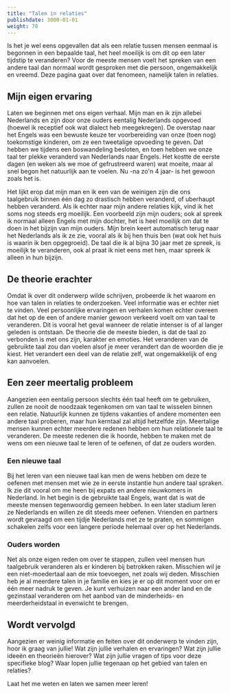 ```yaml
---
title: "Talen in relaties"
publishdate: 3000-01-01
weight: 70
---
```


Is het je wel eens opgevallen dat als een relatie tussen mensen eenmaal is begonnen in een bepaalde taal, het heel moeilijk is om dit op een later tijdstip te veranderen? Voor de meeste mensen voelt het spreken van een andere taal dan normaal wordt gesproken met die persoon, ongemakkelijk en vreemd. Deze pagina gaat over dat fenomeen, namelijk talen in relaties.

## Mijn eigen ervaring
Laten we beginnen met ons eigen verhaal. Mijn man en ik zijn allebei Nederlands en zijn door onze ouders eentalig Nederlands opgevoed (hoewel ik receptief ook wat dialect heb meegekregen). De overstap naar het Engels was een bewuste keuze ter voorbereiding van onze (toen nog) toekomstige kinderen, om ze een tweetalige opvoeding te geven. Dat hebben we tijdens een boswandeling besloten, en toen hebben we onze taal ter plekke veranderd van Nederlands naar Engels. Het kostte de eerste dagen (en weken als we moe of gefrustreerd waren) wat moeite, maar al snel begon het natuurlijk aan te voelen. Nu -na zo'n 4 jaar- is het gewoon zoals het is.

Het lijkt erop dat mijn man en ik een van de weinigen zijn die ons taalgebruik binnen één dag zo drastisch hebben veranderd, of uberhaupt hebben veranderd. Als ik echter naar mijn andere relaties kijk, vind ik het soms nog steeds erg moeilijk. Een voorbeeld zijn mijn ouders; ook al spreek ik normaal alleen Engels met mijn dochter, het is heel moeilijk om dat te doen in het bijzijn van mijn ouders. Mijn brein keert automatisch terug naar het Nederlands als ik ze zie, vooral als ik bij hen thuis ben (wat ook het huis is waarin ik ben opgegroeid). De taal die ik al bijna 30 jaar met ze spreek, is moeilijk te veranderen, ook al praat ik niet eens met hen, maar spreek ik alleen in hun bijzijn.

## De theorie erachter
Omdat ik over dit onderwerp wilde schrijven, probeerde ik het waarom en hoe van talen in relaties te onderzoeken. Veel informatie was er echter niet te vinden. Veel persoonlijke ervaringen en verhalen komen echter overeen dat het op de een of andere manier gewoon verkeerd voelt om van taal te veranderen. Dit is vooral het geval wanneer de relatie intenser is of al langer geleden is ontstaan. De theorie die de meeste bieden, is dat de taal zo verbonden is met ons zijn, karakter en emoties. Het veranderen van de gebruikte taal zou dan voelen alsof je meer verandert dan de woorden die je kiest. Het verandert een deel van de relatie zelf, wat ongemakkelijk of eng kan aanvoelen.

## Een zeer meertalig probleem
Aangezien een eentalig persoon slechts één taal heeft om te gebruiken, zullen ze nooit de noodzaak tegenkomen om van taal te wisselen binnen een relatie. Natuurlijk kunnen ze tijdens vakanties of andere momenten een andere taal proberen, maar hun kerntaal zal altijd hetzelfde zijn. Meertalige mensen kunnen echter meerdere redenen hebben om hun relationele taal te veranderen. De meeste redenen die ik hoorde, hebben te maken met de wens om een nieuwe taal te leren of te oefenen, of dat ze ouders worden.

### Een nieuwe taal
Bij het leren van een nieuwe taal kan men de wens hebben om deze te oefenen met mensen met wie ze in eerste instantie hun andere taal spraken. Ik zie dit vooral om me heen bij expats en andere nieuwkomers in Nederland. In het begin is de gebruikte taal Engels, want dat is wat de meeste mensen tegenwoordig gemeen hebben. In een later stadium leren ze Nederlands en willen ze dit steeds meer oefenen. Vrienden en partners wordt gevraagd om een tijdje Nederlands met ze te praten, en sommigen schakelen zelfs voor een langere periode helemaal over op het Nederlands.

### Ouders worden
Net als onze eigen reden om over te stappen, zullen veel mensen hun taalgebruik veranderen als er kinderen bij betrokken raken. Misschien wil je een niet-moedertaal aan de mix toevoegen, net zoals wij deden. Misschien heb je al meerdere talen in je familie en kies je er op dit moment voor om er één meer nadruk te geven. Je kunt verhuizen naar een ander land en de gezinstaal veranderen om het aanbod van de minderheids- en meerderheidstaal in evenwicht te brengen.

## Wordt vervolgd
Aangezien er weinig informatie en feiten over dit onderwerp te vinden zijn, hoor ik graag van jullie!
Wat zijn jullie verhalen en ervaringen?
Wat zijn jullie ideeën en theorieën hierover?
Wat zijn jullie vragen of tips voor deze specifieke blog?
Waar lopen jullie tegenaan op het gebied van talen en relaties?

Laat het me weten en laten we samen meer leren!